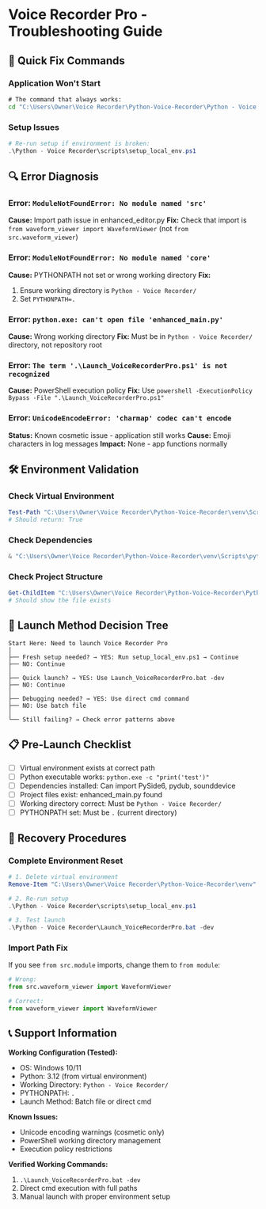 # Voice Recorder Pro - Troubleshooting Guide

## 🚨 Quick Fix Commands

### Application Won't Start
```cmd
# The command that always works:
cd "C:\Users\Owner\Voice Recorder\Python-Voice-Recorder\Python - Voice Recorder" && set PYTHONPATH=. && "C:\Users\Owner\Voice Recorder\Python-Voice-Recorder\venv\Scripts\python.exe" src\enhanced_main.py
```

### Setup Issues
```powershell
# Re-run setup if environment is broken:
.\Python - Voice Recorder\scripts\setup_local_env.ps1
```

## 🔍 Error Diagnosis

### Error: `ModuleNotFoundError: No module named 'src'`
**Cause:** Import path issue in enhanced_editor.py
**Fix:** Check that import is `from waveform_viewer import WaveformViewer` (not `from src.waveform_viewer`)

### Error: `ModuleNotFoundError: No module named 'core'`  
**Cause:** PYTHONPATH not set or wrong working directory
**Fix:** 
1. Ensure working directory is `Python - Voice Recorder/`
2. Set `PYTHONPATH=.`

### Error: `python.exe: can't open file 'enhanced_main.py'`
**Cause:** Wrong working directory
**Fix:** Must be in `Python - Voice Recorder/` directory, not repository root

### Error: `The term '.\Launch_VoiceRecorderPro.ps1' is not recognized`
**Cause:** PowerShell execution policy
**Fix:** Use `powershell -ExecutionPolicy Bypass -File ".\Launch_VoiceRecorderPro.ps1"`

### Error: `UnicodeEncodeError: 'charmap' codec can't encode`
**Status:** Known cosmetic issue - application still works
**Cause:** Emoji characters in log messages
**Impact:** None - app functions normally

## 🛠️ Environment Validation

### Check Virtual Environment
```powershell
Test-Path "C:\Users\Owner\Voice Recorder\Python-Voice-Recorder\venv\Scripts\python.exe"
# Should return: True
```

### Check Dependencies
```powershell
& "C:\Users\Owner\Voice Recorder\Python-Voice-Recorder\venv\Scripts\python.exe" -c "import PySide6, pydub, sounddevice, sqlalchemy; print('✅ All dependencies available')"
```

### Check Project Structure
```powershell
Get-ChildItem "C:\Users\Owner\Voice Recorder\Python-Voice-Recorder\Python - Voice Recorder\src\enhanced_main.py"
# Should show the file exists
```

## 🚀 Launch Method Decision Tree

```
Start Here: Need to launch Voice Recorder Pro
│
├── Fresh setup needed? → YES: Run setup_local_env.ps1 → Continue
├── NO: Continue
│
├── Quick launch? → YES: Use Launch_VoiceRecorderPro.bat -dev
├── NO: Continue  
│
├── Debugging needed? → YES: Use direct cmd command
├── NO: Use batch file
│
└── Still failing? → Check error patterns above
```

## 📋 Pre-Launch Checklist

- [ ] Virtual environment exists at correct path
- [ ] Python executable works: `python.exe -c "print('test')"`
- [ ] Dependencies installed: Can import PySide6, pydub, sounddevice
- [ ] Project files exist: enhanced_main.py found
- [ ] Working directory correct: Must be `Python - Voice Recorder/`
- [ ] PYTHONPATH set: Must be `.` (current directory)

## 🔧 Recovery Procedures

### Complete Environment Reset
```powershell
# 1. Delete virtual environment
Remove-Item "C:\Users\Owner\Voice Recorder\Python-Voice-Recorder\venv" -Recurse -Force

# 2. Re-run setup
.\Python - Voice Recorder\scripts\setup_local_env.ps1

# 3. Test launch
.\Python - Voice Recorder\Launch_VoiceRecorderPro.bat -dev
```

### Import Path Fix
If you see `from src.module` imports, change them to `from module`:
```python
# Wrong:
from src.waveform_viewer import WaveformViewer

# Correct:
from waveform_viewer import WaveformViewer
```

## 📞 Support Information

**Working Configuration (Tested):**
- OS: Windows 10/11
- Python: 3.12 (from virtual environment)
- Working Directory: `Python - Voice Recorder/`
- PYTHONPATH: `.`
- Launch Method: Batch file or direct cmd

**Known Issues:**
- Unicode encoding warnings (cosmetic only)
- PowerShell working directory management
- Execution policy restrictions

**Verified Working Commands:**
1. `.\Launch_VoiceRecorderPro.bat -dev`
2. Direct cmd execution with full paths
3. Manual launch with proper environment setup